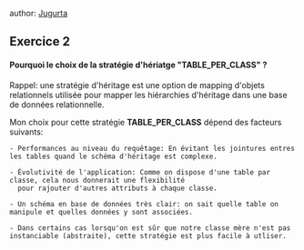 author: [Jugurta]()
## Exercice 2

#### Pourquoi le choix de la stratégie d'hériatge "TABLE_PER_CLASS" ?
Rappel: une stratégie d'héritage est une option de mapping d'objets relationnels
utilisée pour mapper les hiérarchies d'héritage dans une base de données relationnelle.

Mon choix pour cette stratégie **TABLE_PER_CLASS** dépend des facteurs suivants:

    - Performances au niveau du requêtage: En évitant les jointures entres les tables quand le schéma d'héritage est complexe.

    - Évolutivité de l'application: Comme on dispose d'une table par classe, cela nous donnerait une flexibilité 
      pour rajouter d'autres attributs à chaque classe.

    - Un schéma en base de données très clair: on sait quelle table on manipule et quelles données y sont associées.

    - Dans certains cas lorsqu'on est sûr que notre classe mère n'est pas instanciable (abstraite), cette stratégie est plus facile à utliser.

